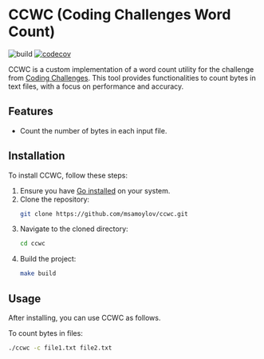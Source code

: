 # CCWC (Coding Challenges Word Count)

![build](https://github.com/msamoylov/ccwc/actions/workflows/go.yml/badge.svg) [![codecov](https://codecov.io/gh/msamoylov/ccwc/graph/badge.svg?token=Q4C78M9A53)](https://codecov.io/gh/msamoylov/ccwc)

CCWC is a custom implementation of a word count utility for the challenge from [Coding Challenges](https://codingchallenges.fyi/challenges/challenge-wc). 
This tool provides functionalities to count bytes in text files, with a focus on performance and accuracy.

## Features

- Count the number of bytes in each input file.

## Installation

To install CCWC, follow these steps:

1. Ensure you have [Go installed](https://golang.org/dl/) on your system.
2. Clone the repository:
   ```bash
   git clone https://github.com/msamoylov/ccwc.git
   ```
3. Navigate to the cloned directory:
   ```bash
   cd ccwc
   ```
4. Build the project:
   ```bash
   make build
   ```

## Usage

After installing, you can use CCWC as follows.

To count bytes in files:

```bash
./ccwc -c file1.txt file2.txt
```
